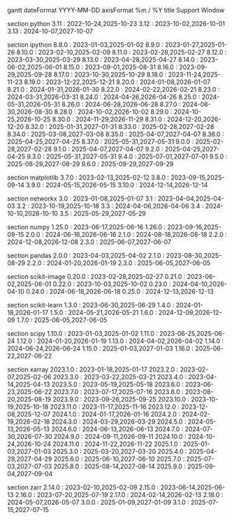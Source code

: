 gantt
dateFormat YYYY-MM-DD
axisFormat %m / %Y
title Support Window

section python
3.11 : 2022-10-24,2025-10-23
3.12 : 2023-10-02,2026-10-01
3.13 : 2024-10-07,2027-10-07

section ipython
8.8.0 : 2023-01-03,2025-01-02
8.9.0 : 2023-01-27,2025-01-26
8.10.0 : 2023-02-10,2025-02-09
8.11.0 : 2023-02-28,2025-02-27
8.12.0 : 2023-03-30,2025-03-29
8.13.0 : 2023-04-28,2025-04-27
8.14.0 : 2023-06-02,2025-06-01
8.15.0 : 2023-09-01,2025-08-31
8.16.0 : 2023-09-29,2025-09-28
8.17.0 : 2023-10-30,2025-10-29
8.18.0 : 2023-11-24,2025-11-23
8.19.0 : 2023-12-22,2025-12-21
8.20.0 : 2024-01-08,2026-01-07
8.21.0 : 2024-01-31,2026-01-30
8.22.0 : 2024-02-22,2026-02-21
8.23.0 : 2024-03-31,2026-03-31
8.24.0 : 2024-04-26,2026-04-26
8.25.0 : 2024-05-31,2026-05-31
8.26.0 : 2024-06-28,2026-06-28
8.27.0 : 2024-08-30,2026-08-30
8.28.0 : 2024-10-02,2026-10-02
8.29.0 : 2024-10-25,2026-10-25
8.30.0 : 2024-11-29,2026-11-29
8.31.0 : 2024-12-20,2026-12-20
8.32.0 : 2025-01-31,2027-01-31
8.33.0 : 2025-02-28,2027-02-28
8.34.0 : 2025-03-08,2027-03-08
8.35.0 : 2025-04-07,2027-04-07
8.36.0 : 2025-04-25,2027-04-25
8.37.0 : 2025-05-31,2027-05-31
9.0.0 : 2025-02-28,2027-02-28
9.1.0 : 2025-04-07,2027-04-07
9.2.0 : 2025-04-25,2027-04-25
9.3.0 : 2025-05-31,2027-05-31
9.4.0 : 2025-07-01,2027-07-01
9.5.0 : 2025-08-29,2027-08-29
9.6.0 : 2025-09-29,2027-09-29

section matplotlib
3.7.0 : 2023-02-13,2025-02-12
3.8.0 : 2023-09-15,2025-09-14
3.9.0 : 2024-05-15,2026-05-15
3.10.0 : 2024-12-14,2026-12-14

section networkx
3.0 : 2023-01-08,2025-01-07
3.1 : 2023-04-04,2025-04-03
3.2 : 2023-10-19,2025-10-18
3.3 : 2024-04-06,2026-04-06
3.4 : 2024-10-10,2026-10-10
3.5 : 2025-05-29,2027-05-29

section numpy
1.25.0 : 2023-06-17,2025-06-16
1.26.0 : 2023-09-16,2025-09-15
2.0.0 : 2024-06-16,2026-06-16
2.1.0 : 2024-08-18,2026-08-18
2.2.0 : 2024-12-08,2026-12-08
2.3.0 : 2025-06-07,2027-06-07

section pandas
2.0.0 : 2023-04-03,2025-04-02
2.1.0 : 2023-08-30,2025-08-29
2.2.0 : 2024-01-20,2026-01-19
2.3.0 : 2025-06-05,2027-06-05

section scikit-image
0.20.0 : 2023-02-28,2025-02-27
0.21.0 : 2023-06-02,2025-06-01
0.22.0 : 2023-10-03,2025-10-02
0.23.0 : 2024-04-10,2026-04-10
0.24.0 : 2024-06-18,2026-06-18
0.25.0 : 2024-12-13,2026-12-13

section scikit-learn
1.3.0 : 2023-06-30,2025-06-29
1.4.0 : 2024-01-18,2026-01-17
1.5.0 : 2024-05-21,2026-05-21
1.6.0 : 2024-12-09,2026-12-09
1.7.0 : 2025-06-05,2027-06-05

section scipy
1.10.0 : 2023-01-03,2025-01-02
1.11.0 : 2023-06-25,2025-06-24
1.12.0 : 2024-01-20,2026-01-19
1.13.0 : 2024-04-02,2026-04-02
1.14.0 : 2024-06-24,2026-06-24
1.15.0 : 2025-01-03,2027-01-03
1.16.0 : 2025-06-22,2027-06-22

section xarray
2023.1.0 : 2023-01-18,2025-01-17
2023.2.0 : 2023-02-07,2025-02-06
2023.3.0 : 2023-03-22,2025-03-21
2023.4.0 : 2023-04-14,2025-04-13
2023.5.0 : 2023-05-19,2025-05-18
2023.6.0 : 2023-06-23,2025-06-22
2023.7.0 : 2023-07-17,2025-07-16
2023.8.0 : 2023-08-20,2025-08-19
2023.9.0 : 2023-09-26,2025-09-25
2023.10.0 : 2023-10-19,2025-10-18
2023.11.0 : 2023-11-17,2025-11-16
2023.12.0 : 2023-12-08,2025-12-07
2024.1.0 : 2024-01-17,2026-01-16
2024.2.0 : 2024-02-19,2026-02-18
2024.3.0 : 2024-03-29,2026-03-29
2024.5.0 : 2024-05-13,2026-05-13
2024.6.0 : 2024-06-13,2026-06-13
2024.7.0 : 2024-07-30,2026-07-30
2024.9.0 : 2024-09-11,2026-09-11
2024.10.0 : 2024-10-24,2026-10-24
2024.11.0 : 2024-11-22,2026-11-22
2025.1.0 : 2025-01-03,2027-01-03
2025.3.0 : 2025-03-20,2027-03-20
2025.4.0 : 2025-04-29,2027-04-29
2025.6.0 : 2025-06-10,2027-06-10
2025.7.0 : 2025-07-03,2027-07-03
2025.8.0 : 2025-08-14,2027-08-14
2025.9.0 : 2025-09-04,2027-09-04

section zarr
2.14.0 : 2023-02-10,2025-02-09
2.15.0 : 2023-06-14,2025-06-13
2.16.0 : 2023-07-20,2025-07-19
2.17.0 : 2024-02-14,2026-02-13
2.18.0 : 2024-05-07,2026-05-07
3.0.0 : 2025-01-09,2027-01-09
3.1.0 : 2025-07-15,2027-07-15
